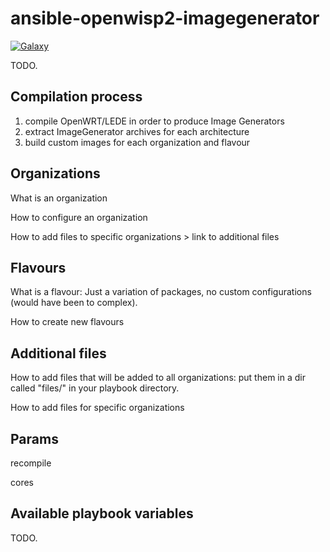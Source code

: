 ansible-openwisp2-imagegenerator
================================

[![Galaxy](http://img.shields.io/badge/galaxy-openwisp.openwisp2--imagegenerator-blue.svg?style=flat-square)](https://galaxy.ansible.com/openwisp/ansible-openwisp2-imagegenerator/)

TODO.

Compilation process
-------------------

1. compile OpenWRT/LEDE in order to produce Image Generators
2. extract ImageGenerator archives for each architecture
3. build custom images for each organization and flavour

Organizations
-------------

What is an organization

How to configure an organization

How to add files to specific organizations > link to additional files

Flavours
--------

What is a flavour: Just a variation of packages, no custom configurations (would have been to complex).

How to create new flavours

Additional files
----------------

How to add files that will be added to all organizations: put them in a dir called "files/" in your playbook directory.

How to add files for specific organizations

Params
------

recompile

cores

Available playbook variables
----------------------------

TODO.
